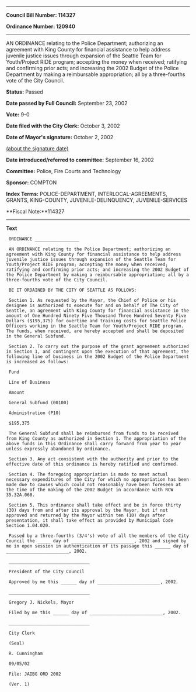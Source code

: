 

********

**Council Bill Number: 114327**
   
**Ordinance Number: 120940**
********

 AN ORDINANCE relating to the Police Department; authorizing an agreement with King County for financial assistance to help address juvenile justice issues through expansion of the Seattle Team for Youth/Project RIDE program; accepting the money when received; ratifying and confirming prior acts; and increasing the 2002 Budget of the Police Department by making a reimbursable appropriation; all by a three-fourths vote of the City Council.

**Status:** Passed
   
**Date passed by Full Council:** September 23, 2002
   
**Vote:** 9-0
   
**Date filed with the City Clerk:** October 3, 2002
   
**Date of Mayor's signature:** October 2, 2002
   
[(about the signature date)](/~public/approvaldate.htm)
   
   
   
**Date introduced/referred to committee:** September 16, 2002
   
**Committee:** Police, Fire Courts and Technology
   
**Sponsor:** COMPTON
   
   
**Index Terms:** POLICE-DEPARTMENT, INTERLOCAL-AGREEMENTS, GRANTS, KING-COUNTY, JUVENILE-DELINQUENCY, JUVENILE-SERVICES

**Fiscal Note:**114327

********

**Text**
   
```
 ORDINANCE _________________

 AN ORDINANCE relating to the Police Department; authorizing an agreement with King County for financial assistance to help address juvenile justice issues through expansion of the Seattle Team for Youth/Project RIDE program; accepting the money when received; ratifying and confirming prior acts; and increasing the 2002 Budget of the Police Department by making a reimbursable appropriation; all by a three-fourths vote of the City Council.

 BE IT ORDAINED BY THE CITY OF SEATTLE AS FOLLOWS:

 Section 1. As requested by the Mayor, the Chief of Police or his designee is authorized to execute for and on behalf of The City of Seattle, an agreement with King County for financial assistance in the amount of One Hundred Ninety Five Thousand Three Hundred Seventy Five Dollars ($195,375) for overtime and training costs for Seattle Police Officers working in the Seattle Team for Youth/Project RIDE program. The funds, when received, are hereby accepted and shall be deposited in the General Subfund.

 Section 2. To carry out the purpose of the grant agreement authorized in Section 1, and contingent upon the execution of that agreement, the following line of business in the 2002 Budget of the Police Department is increased as follows:

 Fund

 Line of Business

 Amount

 General Subfund (00100)

 Administration (P10)

 $195,375

 The General Subfund shall be reimbursed from funds to be received from King County as authorized in Section 1. The appropriation of the above funds in this Ordinance shall carry forward from year to year unless expressly abandoned by ordinance.

 Section 3. Any act consistent with the authority and prior to the effective date of this ordinance is hereby ratified and confirmed.

 Section 4. The foregoing appropriation is made to meet actual necessary expenditures of the City for which no appropriation has been made due to causes which could not reasonably have been foreseen at the time of the making of the 2002 Budget in accordance with RCW 35.32A.060.

 Section 5. This ordinance shall take effect and be in force thirty (30) days from and after its approval by the Mayor, but if not approved and returned by the Mayor within ten (10) days after presentation, it shall take effect as provided by Municipal Code Section 1.04.020.

 Passed by a three-fourths (3/4's) vote of all the members of the City Council the _____ day of ________________________, 2002 and signed by me in open session in authentication of its passage this ______ day of ________________________, 2002.

 _______________________________

 President of the City Council

 Approved by me this ______ day of ________________________, 2002.

 _______________________________

 Gregory J. Nickels, Mayor

 Filed by me this ______ day of ____________________________, 2002.

 _______________________________

 City Clerk

 (Seal)

 R. Cunningham

 09/05/02

 File: JAIBG ORD 2002

 (Ver. 1)

```
